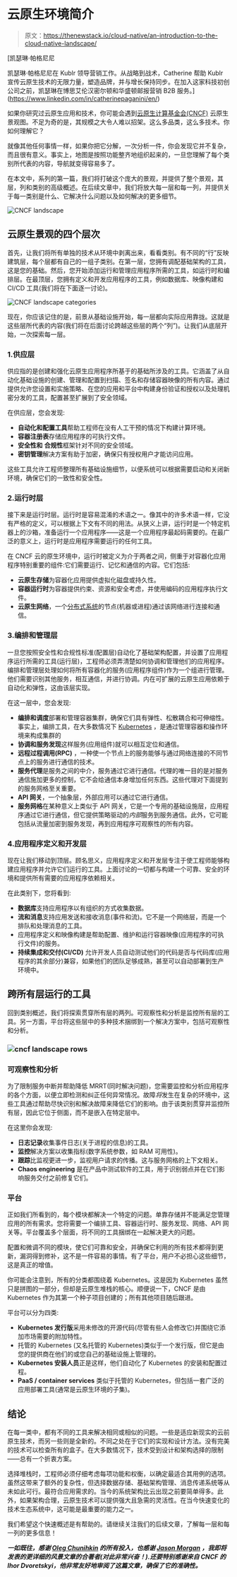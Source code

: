 # 云原生环境简介

> 原文：<https://thenewstack.io/cloud-native/an-introduction-to-the-cloud-native-landscape/>

[](https://www.linkedin.com/in/catherinepaganini/en/)

 [凯瑟琳·帕格尼尼

凯瑟琳·帕格尼尼在 Kublr 领导营销工作。从战略到战术，Catherine 帮助 Kublr 宣传云原生技术的无限力量，塑造品牌，并与增长保持同步。在加入这家科技初创公司之前，凯瑟琳在博思艾伦汉密尔顿和华盛顿邮报营销 B2B 服务。](https://www.linkedin.com/in/catherinepaganini/en/) [](https://www.linkedin.com/in/catherinepaganini/en/)

如果你研究过云原生应用和技术，你可能会遇到[云原生计算基金会(CNCF)](https://landscape.cncf.io/) 云原生景观图。不足为奇的是，其规模之大令人难以招架。这么多品类，这么多技术。你如何理解它？

就像其他任何事情一样，如果你把它分解，一次分析一件，你会发现它并不复杂，而且很有意义。事实上，地图是按照功能整齐地组织起来的，一旦您理解了每个类别所代表的内容，导航就变得容易多了。

在本文中，系列的第一篇，我们将打破这个庞大的景观，并提供了整个景观，其层，列和类别的高级概述。在后续文章中，我们将放大每一层和每一列，并提供关于每一类别是什么、它解决什么问题以及如何解决的更多细节。

![CNCF landscape](img/293415327fb222f4403b7631bb50cca6.png)

## 云原生景观的四个层次

首先，让我们将所有单独的技术从环境中剥离出来，看看类别。有不同的“行”反映建筑层，每个层都有自己的一组子类别。在第一层，您拥有调配基础架构的工具，这是您的基础。然后，您开始添加运行和管理应用程序所需的工具，如运行时和编排层。在最顶层，您拥有定义和开发应用程序的工具，例如数据库、映像构建和 CI/CD 工具(我们将在下面逐一讨论)。

![CNCF landscape categories](img/f483458d5e5bfd912c08029f96bb8f33.png)

现在，你应该记住的是，前景从基础设施开始，每一层都向实际应用靠拢。这就是这些层所代表的内容(我们将在后面讨论跨越这些层的两个“列”)。让我们从底层开始，一次探索每一层。

### 1.供应层

供应指的是创建和强化云原生应用程序所基于的基础所涉及的工具。它涵盖了从自动化基础设施的创建、管理和配置到扫描、签名和存储容器映像的所有内容。通过提供允许您设置和实施策略、在您的应用和平台中构建身份验证和授权以及处理机密分发的工具，配置甚至扩展到了安全领域。

在供应层，您会发现:

*   **自动化和配置工具**帮助工程师在没有人工干预的情况下构建计算环境。
*   **容器注册表**存储应用程序的可执行文件。
*   **安全性和** **合规性**框架针对不同的安全领域。
*   **密钥管理**解决方案有助于加密，确保只有授权用户才能访问应用。

这些工具允许工程师整理所有基础设施细节，以便系统可以根据需要启动和关闭新环境，确保它们的一致性和安全性。

### 2.运行时层

接下来是运行时层。运行时是容易混淆的术语之一。像其中的许多术语一样，它没有严格的定义，可以根据上下文有不同的用法。从狭义上讲，运行时是一个特定机器上的沙箱，准备运行一个应用程序——这是一个应用程序最起码需要的。在最广泛的意义上，运行时是应用程序需要运行的任何工具。

在 CNCF 云的原生环境中，运行时被定义为介于两者之间，侧重于对容器化应用程序特别重要的组件:它们需要运行、记忆和通信的内容。它们包括:

*   **云原生存储**为容器化应用提供虚拟化磁盘或持久性。
*   **容器运行时**为容器提供约束、资源和安全考虑，并使用编码的应用程序执行文件。
*   **云原生网络**，一个[分布式系统](https://thenewstack.io/primer-distributed-systems-and-cloud-native-computing/)的节点(机器或进程)通过该网络进行连接和通信。

### 3.编排和管理层

一旦您按照安全性和合规性标准(配置层)自动化了基础架构配置，并设置了应用程序运行所需的工具(运行层)，工程师必须弄清楚如何协调和管理他们的应用程序。编排和管理层处理如何将所有容器化的服务(应用程序组件)作为一个组进行管理。他们需要识别其他服务，相互通信，并进行协调。内在可扩展的云原生应用依赖于自动化和弹性，这由该层实现。

在这一层中，您会发现:

*   **编排和调度**部署和管理容器集群，确保它们具有弹性、松散耦合和可伸缩性。事实上，编排工具，在大多数情况下 [Kubernetes](https://thenewstack.io/primer-how-kubernetes-came-to-be-what-it-is-and-why-you-should-care/) ，是通过管理容器和操作环境来构成集群的
*   **协调和服务发现**这样服务(应用组件)就可以相互定位和通信。
*   **远程过程调用(RPC)** ，一种使一个节点上的服务能够与通过网络连接的不同节点上的服务进行通信的技术。
*   **服务代理**是服务之间的中介，服务通过它进行通信。代理的唯一目的是对服务通信施加更多的控制，它不会给通信本身增加任何东西。这些代理对下面提到的服务网格至关重要。
*   **API 网关**，一个抽象层，外部应用可以通过它进行通信。
*   **服务网格**在某种意义上类似于 API 网关，它是一个专用的基础设施层，应用程序通过它进行通信，但它提供策略驱动的*内部*服务到服务通信。此外，它可能包括从流量加密到服务发现，再到应用程序可观察性的所有内容。

### 4.应用程序定义和开发层

现在让我们移动到顶层。顾名思义，应用程序定义和开发层专注于使工程师能够构建应用程序并允许它们运行的工具。上面讨论的一切都与构建一个可靠、安全的环境和提供所有需要的应用程序依赖相关。

在此类别下，您将看到:

*   **数据库**支持应用程序以有组织的方式收集数据。
*   **流和消息**支持应用发送和接收消息(事件和流)。它不是一个网络层，而是一个排队和处理消息的工具。
*   应用程序定义和映像构建是帮助配置、维护和运行容器映像(应用程序的可执行文件)的服务。
*   **持续集成和交付(CI/CD)** 允许开发人员自动测试他们的代码是否与代码库(应用程序的其余部分)兼容，如果他们的团队足够成熟，甚至可以自动部署到生产环境中。

## 跨所有层运行的工具

回到类别概述，我们将探索贯穿所有层的两列。可观察性和分析是监控所有层的工具。另一方面，平台将这些层中的多种技术捆绑到一个解决方案中，包括可观察性和分析。

### ![cncf landscape rows](img/4ce3d93e1eed27b9f4b4cbabeca87e82.png)

### 可观察性和分析

为了限制服务中断并帮助降低 MRRT(同时解决问题)，您需要监控和分析应用程序的各个方面，以便立即检测和纠正任何异常情况。故障*将*发生在复杂的环境中，这些工具通过帮助尽快识别和解决故障来降低它们的影响。由于该类别贯穿并监控所有层，因此它位于侧面，而不是嵌入在特定层中。

在这里你会发现:

*   **日志记录**收集事件日志(关于进程的信息)的工具。
*   **监控**解决方案以收集指标(数字系统参数，如 RAM 可用性)。
*   **跟踪**比监视更进一步，监视用户请求的传播。这与服务网格的上下文相关。
*   **Chaos engineering** 是在产品中测试软件的工具，用于识别弱点并在它们影响服务交付之前修复它们。

### 平台

正如我们所看到的，每个模块都解决一个特定的问题。单靠存储并不能满足您管理应用的所有需求。您将需要一个编排工具、容器运行时、服务发现、网络、API 网关等。平台覆盖多个层面，将不同的工具捆绑在一起解决更大的问题。

配置和微调不同的模块，使它们可靠和安全，并确保它利用的所有技术都得到更新，漏洞得到修补，这不是一件容易的事情。有了平台，用户不必担心这些细节，这是真正的增值。

你可能会注意到，所有的分类都围绕着 Kubernetes。这是因为 Kubernetes 虽然只是拼图的一部分，但却是云原生堆栈的核心。顺便说一下，CNCF 是由 Kubernetes 作为其第一个种子项目创建的；所有其他项目随后跟进。

平台可以分为四类:

*   **Kubernetes 发行版**采用未修改的开源代码(尽管有些人会修改它)并围绕它添加市场需要的附加特性。
*   托管的 Kubernetes (又名托管的 Kubernetes)类似于一个发行版，但它是由您的提供商在他们的或您自己的基础设施上管理的。
*   **Kubernetes 安装人员**正是这样，他们自动化了 Kubernetes 的安装和配置过程。
*   **PaaS / container services** 类似于托管的 Kubernetes，但包括一套广泛的应用部署工具(通常是云原生环境的子集)。

## 结论

在每一类中，都有不同的工具来解决相同或相似的问题。一些是适应新现实的云前原生技术，而另一些则是全新的。不同之处在于它们的实现和设计方法。没有完美的技术可以检查所有的盒子。在大多数情况下，技术受到设计和架构选择的限制——总有一个折衷方案。

选择堆栈时，工程师必须仔细考虑每项功能和权衡，以确定最适合其用例的选项。虽然这带来了额外的复杂性，但选择数据存储、基础架构管理、消息传递系统等从未如此可行。最符合应用需求的。当今的系统架构比云出现之前要简单得多。此外，如果架构合理，云原生技术可以提供强大且急需的灵活性。在当今快速变化的技术生态系统中，这可能是最重要的能力之一。

我们希望这个快速概述是有帮助的。请继续关注我们的后续文章，了解每一层和每一列的更多信息！

***一如既往，感谢 [Oleg Chunihkin](https://www.linkedin.com/in/olegch/) 的所有投入，也感谢 [Jason Morgan](https://www.linkedin.com/in/jasonmorgan2/) ，我即将发表的更详细的风景文章的合著者(对此非常兴奋！).还要特别感谢来自 CNCF 的 Ihor Dvoretskyi，他非常友好地审阅了这篇文章，确保了它的准确性。***

<svg xmlns:xlink="http://www.w3.org/1999/xlink" viewBox="0 0 68 31" version="1.1"><title>Group</title> <desc>Created with Sketch.</desc></svg>